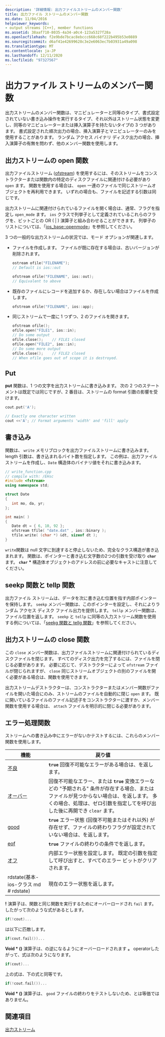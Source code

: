 ```yaml
---
description: '詳細情報: 出力ファイルストリームのメンバー関数'
title: 出力ファイル ストリームのメンバー関数
ms.date: 11/04/2016
helpviewer_keywords:
- output streams [C++], member functions
ms.assetid: 38aaf710-8035-4a34-a0c4-123a5327f28a
ms.openlocfilehash: f2e9bde7bcac8ebccc668c68f222b495b53e0889
ms.sourcegitcommit: d6af41e42699628c3e2e6063ec7b03931a49a098
ms.translationtype: MT
ms.contentlocale: ja-JP
ms.lasthandoff: 12/11/2020
ms.locfileid: "97327567"
---
```

# <a name="output-file-stream-member-functions"></a>出力ファイル ストリームのメンバー関数

出力ストリームのメンバー関数は、マニピュレーターと同等のタイプ、書式設定されていない書き込み操作を実行するタイプ、それ以外はストリーム状態を変更し、同等のマニピュレーターまたは挿入演算子を持たないタイプの 3 つがあります。 書式設定された順次出力の場合、挿入演算子とマニピュレーターのみを使用することがあります。 ランダム アクセス バイナリ ディスク出力の場合、挿入演算子の有無を問わず、他のメンバー関数を使用します。

## <a name="the-open-function-for-output-streams"></a>出力ストリームの open 関数

出力ファイルストリーム ([ofstream](../standard-library/basic-ofstream-class.md)) を使用するには、そのストリームをコンストラクターまたは関数内の特定のディスクファイルに関連付ける必要があり `open` ます。 関数を使用する場合は、 `open` 一連のファイルで同じストリームオブジェクトを再利用できます。 いずれの場合も、ファイルを記述する引数は同じです。

出力ストリームに関連付けられているファイルを開く場合は、通常、フラグを指定し `open_mode` ます。 `ios` クラスで列挙子として定義されているこれらのフラグを、ビットごとの OR ( &#124; ) 演算子と組み合わせることができます。 列挙子のリストについては、「[ios_base::openmode](../standard-library/ios-base-class.md#openmode)」を参照してください。

3 つの一般的な出力ストリームの状況では、モード オプションが関連します。

- ファイルを作成します。 ファイルが既に存在する場合は、古いバージョンが削除されます。

   ```cpp
   ostream ofile("FILENAME");
   // Default is ios::out

   ofstream ofile("FILENAME", ios::out);
   // Equivalent to above
   ```

- 既存のファイルにレコードを追加するか、存在しない場合はファイルを作成します。

   ```cpp
   ofstream ofile("FILENAME", ios::app);
   ```

- 同じストリームで一度に 1 つずつ、2 のファイルを開きます。

   ```cpp
   ofstream ofile();
   ofile.open("FILE1", ios::in);
   // Do some output
   ofile.close();    // FILE1 closed
   ofile.open("FILE2", ios::in);
   // Do some more output
   ofile.close();    // FILE2 closed
   // When ofile goes out of scope it is destroyed.
   ```

## <a name="the-put"></a>Put

**put** 関数は、1 つの文字を出力ストリームに書き込みます。 次の 2 つのステートメントは既定では同じですが、2 番目は、ストリームの format 引数の影響を受けます。

```cpp
cout.put('A');

// Exactly one character written
cout <<'A'; // Format arguments 'width' and 'fill' apply
```

## <a name="the-write"></a>書き込み

関数は、 `write` メモリブロックを出力ファイルストリームに書き込みます。 length 引数は、書き込まれるバイト数を指定します。 この例は、出力ファイル ストリームを作成し、`Date` 構造体のバイナリ値をそれに書き込みます。

```cpp
// write_function.cpp
// compile with: /EHsc
#include <fstream>
using namespace std;

struct Date
{
   int mo, da, yr;
};

int main( )
{
   Date dt = { 6, 10, 92 };
   ofstream tfile( "date.dat" , ios::binary );
   tfile.write( (char *) &dt, sizeof dt );
}
```

`write`関数は null 文字に到達すると停止しないため、完全なクラス構造が書き込まれます。 関数は、ポインターと書き込む文字数の2つの引数を受け取り **`char`** ます。 **`char`** <strong>\*</strong> 構造体オブジェクトのアドレスの前に必要なキャストに注意してください。

## <a name="the-seekp-and-tellp-functions"></a>seekp 関数と tellp 関数

出力ファイル ストリームは、データを次に書き込む位置を指す内部ポインターを保持します。 `seekp` メンバー関数は、このポインターを設定し、それによりランダム アクセス ディスク ファイル出力を提供します。 `tellp` メンバー関数は、ファイル位置を返します。 `seekp` と `tellp` に同等の入力ストリーム関数を使用する例については、「[seekg 関数と tellg 関数](../standard-library/input-stream-member-functions.md)」を参照してください。

## <a name="the-close-function-for-output-streams"></a>出力ストリームの close 関数

この `close` メンバー関数は、出力ファイルストリームに関連付けられているディスクファイルを閉じます。 すべてのディスク出力を完了するには、ファイルを閉じる必要があります。 必要に応じて、デストラクターによって `ofstream` ファイルが閉じられますが、 `close` 同じストリームオブジェクトの別のファイルを開く必要がある場合は、関数を使用できます。

出力ストリームデストラクターは、コンストラクターまたはメンバー関数がファイルを開いた場合にのみ、ストリームのファイルを自動的に閉じ `open` ます。 既に開いているファイルのファイル記述子をコンストラクターに渡すか、メンバー関数を使用する場合は、 `attach` ファイルを明示的に閉じる必要があります。

## <a name="error-processing-functions"></a><a name="vclrferrorprocessingfunctionsanchor10"></a> エラー処理関数

ストリームへの書き込み中にエラーがないかテストするには、これらのメンバー関数を使用します。

|機能|戻り値|
|--------------|------------------|
|[不良](basic-ios-class.md#bad)|**`true`** 回復不可能なエラーがある場合は、を返します。|
|[オーバー](basic-ios-class.md#fail)|回復不可能なエラー、または **`true`** 変換エラーなどの "予期される" 条件が存在する場合、またはファイルが見つからない場合は、を返します。 多くの場合、処理は、ゼロ引数を指定してを呼び出した後に再開でき `clear` ます。|
|[good](basic-ios-class.md#good)|**`true`** エラー状態 (回復不可能またはそれ以外) が存在せず、ファイルの終わりフラグが設定されていない場合は、を返します。|
|[eof](basic-ios-class.md#eof)|**`true`** ファイルの終わりの条件でを返します。|
|[オフ](basic-ios-class.md#clear)|内部エラー状態を設定します。 既定の引数を指定して呼び出すと、すべてのエラー ビットがクリアされます。|
|rdstate(基本-ios-クラス md # rdstate)|現在のエラー状態を返します。|

**!** 演算子は、関数と同じ関数を実行するためにオーバーロードされ `fail` ます。 したがって次のような式があるとします。

```cpp
if(!cout)...
```

は以下に匹敵します。

```cpp
if(cout.fail())...
```

**Void \* ()** 演算子は、の逆になるようにオーバーロードされます **。** operatorしたがって、式は次のようになります。

```cpp
if(cout)...
```

上の式は、下の式と同等です。

```cpp
if(!cout.fail())...
```

**Void \* ()** 演算子は、 `good` ファイルの終わりをテストしないため、とは等価ではありません。

## <a name="see-also"></a>関連項目

[出力ストリーム](../standard-library/output-streams.md)
